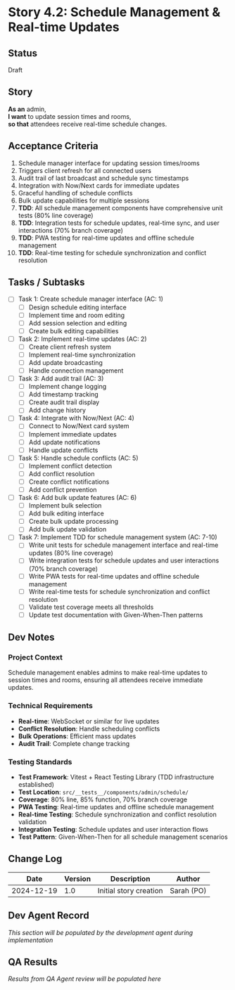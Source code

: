 # Story 4.2: Schedule Management & Real-time Updates

## Status
Draft

## Story
**As an** admin,  
**I want** to update session times and rooms,  
**so that** attendees receive real-time schedule changes.

## Acceptance Criteria
1. Schedule manager interface for updating session times/rooms
2. Triggers client refresh for all connected users
3. Audit trail of last broadcast and schedule sync timestamps
4. Integration with Now/Next cards for immediate updates
5. Graceful handling of schedule conflicts
6. Bulk update capabilities for multiple sessions
7. **TDD**: All schedule management components have comprehensive unit tests (80% line coverage)
8. **TDD**: Integration tests for schedule updates, real-time sync, and user interactions (70% branch coverage)
9. **TDD**: PWA testing for real-time updates and offline schedule management
10. **TDD**: Real-time testing for schedule synchronization and conflict resolution

## Tasks / Subtasks
- [ ] Task 1: Create schedule manager interface (AC: 1)
  - [ ] Design schedule editing interface
  - [ ] Implement time and room editing
  - [ ] Add session selection and editing
  - [ ] Create bulk editing capabilities
- [ ] Task 2: Implement real-time updates (AC: 2)
  - [ ] Create client refresh system
  - [ ] Implement real-time synchronization
  - [ ] Add update broadcasting
  - [ ] Handle connection management
- [ ] Task 3: Add audit trail (AC: 3)
  - [ ] Implement change logging
  - [ ] Add timestamp tracking
  - [ ] Create audit trail display
  - [ ] Add change history
- [ ] Task 4: Integrate with Now/Next (AC: 4)
  - [ ] Connect to Now/Next card system
  - [ ] Implement immediate updates
  - [ ] Add update notifications
  - [ ] Handle update conflicts
- [ ] Task 5: Handle schedule conflicts (AC: 5)
  - [ ] Implement conflict detection
  - [ ] Add conflict resolution
  - [ ] Create conflict notifications
  - [ ] Add conflict prevention
- [ ] Task 6: Add bulk update features (AC: 6)
  - [ ] Implement bulk selection
  - [ ] Add bulk editing interface
  - [ ] Create bulk update processing
  - [ ] Add bulk update validation
- [ ] Task 7: Implement TDD for schedule management system (AC: 7-10)
  - [ ] Write unit tests for schedule management interface and real-time updates (80% line coverage)
  - [ ] Write integration tests for schedule updates and user interactions (70% branch coverage)
  - [ ] Write PWA tests for real-time updates and offline schedule management
  - [ ] Write real-time tests for schedule synchronization and conflict resolution
  - [ ] Validate test coverage meets all thresholds
  - [ ] Update test documentation with Given-When-Then patterns

## Dev Notes
### Project Context
Schedule management enables admins to make real-time updates to session times and rooms, ensuring all attendees receive immediate updates.

### Technical Requirements
- **Real-time**: WebSocket or similar for live updates
- **Conflict Resolution**: Handle scheduling conflicts
- **Bulk Operations**: Efficient mass updates
- **Audit Trail**: Complete change tracking

### Testing Standards
- **Test Framework**: Vitest + React Testing Library (TDD infrastructure established)
- **Test Location**: `src/__tests__/components/admin/schedule/`
- **Coverage**: 80% line, 85% function, 70% branch coverage
- **PWA Testing**: Real-time updates and offline schedule management
- **Real-time Testing**: Schedule synchronization and conflict resolution validation
- **Integration Testing**: Schedule updates and user interaction flows
- **Test Pattern**: Given-When-Then for all schedule management scenarios

## Change Log
| Date | Version | Description | Author |
|------|---------|-------------|---------|
| 2024-12-19 | 1.0 | Initial story creation | Sarah (PO) |

## Dev Agent Record
*This section will be populated by the development agent during implementation*

## QA Results
*Results from QA Agent review will be populated here*
